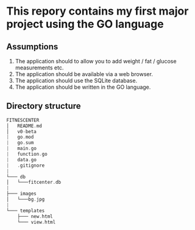 # This repory contains my first major project using the GO language

## Assumptions

1. The application should to allow you to add weight / fat / glucose measurements etc.
2. The application should be available via a web browser.
3. The application should use the SQLite database.
4. The application should be written in the GO language.

## Directory structure

```C
FITNESCENTER
│   README.md
│   v0-beta
|   go.mod
|   go.sum
|   main.go
|   function.go
|   data.go
|   .gitignore
|
└─── db
│   └───fitcenter.db
|
├─── images
│   └───bg.jpg
|
└─── templates
    ├─── new.html
    └─── view.html
```
